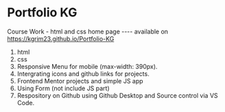 # Portfolio KG
 Course Work - html and css home page ---- available on https://kgrim23.github.io/Portfolio-KG
 1. html
 2. css
 3. Responsive Menu for mobile (max-width: 390px).
 4. Intergrating icons and github links for projects.
 5. Frontend Mentor projects and simple JS app
 6. Using Form (not include JS part)
 7. Respository on Github using Github Desktop and Source control via VS Code.
 

